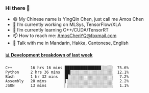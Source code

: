 ### Hi there 👋
- 😄 My Chinese name is YingQin Chen, just call me Amos Chen
- 🔭 I’m currently working on MLSys, TensorFlow/XLA
- 🌱 I’m currently learning C++/CUDA/TensorRT
- 📫 How to reach me: AmosChenYQ@foxmail.com
- 💬 Talk with me in Mandarin, Hakka, Cantonese, English

<!-- waka-box start -->
#### <a href="https://gist.github.com/becb911736b10de673d72f2a472b1e52" target="_blank">📊 Development breakdown of last week</a>
```text
C++        16 hrs 16 mins ███████████████▉░░░░░  75.6%
Python     2 hrs 36 mins  ██▌░░░░░░░░░░░░░░░░░░  12.1%
Bash       1 hr 32 mins   █▌░░░░░░░░░░░░░░░░░░░   7.2%
Assembly   28 mins        ▍░░░░░░░░░░░░░░░░░░░░   2.2%
JSON       13 mins        ▏░░░░░░░░░░░░░░░░░░░░   1.1%
```
<!-- waka-box end -->


<!--
**AmosChenYQ/AmosChenYQ** is a ✨ _special_ ✨ repository because its `README.md` (this file) appears on your GitHub profile.

Here are some ideas to get you started:

- 🔭 I’m currently working on 
- 🌱 I’m currently learning ...
- 👯 I’m looking to collaborate on ...
- 🤔 I’m looking for help with ...
- 📫 How to reach me: AmosChenYQ@foxmail.com
- 😄 Pronouns: ...
- ⚡ Fun fact: ...
-->
